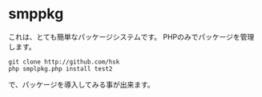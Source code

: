 # smppkg

これは、とても簡単なパッケージシステムです。
PHPのみでパッケージを管理します。

    git clone http://github.com/hsk
    php smplpkg.php install test2

で、パッケージを導入してみる事が出来ます。
